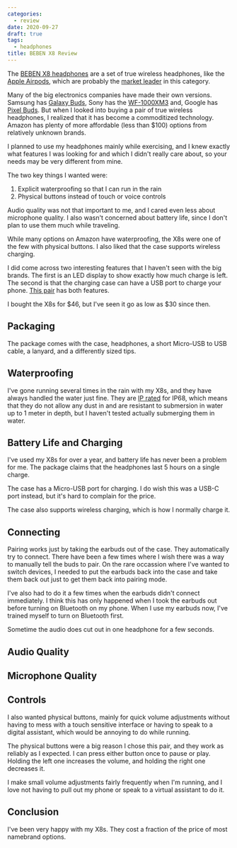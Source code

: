 ```yaml
---
categories:
  - review
date: 2020-09-27
draft: true
tags:
  - headphones
title: BEBEN X8 Review
---
```


The [BEBEN X8
headphones](https://www.amazon.com/gp/product/B07PN2FK2W/ref=as_li_ss_tl?ie=UTF8&psc=1&linkCode=ll1&tag=thdalo00-20&linkId=c7e6ea9cd21015aa5bb8bae9d67481db&language=en_US)
are a set of true wireless headphones, like the [Apple
Airpods](https://www.amazon.com/Apple-AirPods-Charging-Latest-Model/dp/B07PXGQC1Q/ref=as_li_ss_tl?dchild=1&keywords=airpods&qid=1597609643&s=electronics&sr=1-3&linkCode=ll1&tag=thdalo00-20&linkId=f74c368f5b3a2c83060da85acc1b2394&language=en_US),
which are probably the [market
leader](https://fortune.com/2019/08/06/apple-airpods-business/) in this
category.

Many of the big electronics companies have made their own versions. Samsung has
[Galaxy
Buds](https://www.amazon.com/Samsung-Wireless-Earbuds-Cancelling-Warranty/dp/B089B658NP/ref=as_li_ss_tl?dchild=1&keywords=galaxy+buds&qid=1597609784&s=electronics&sr=1-6&th=1&linkCode=ll1&tag=thdalo00-20&linkId=db5cafcb0e4ebeeae94ba2966657ebbd&language=en_US),
Sony has the
[WF-1000XM3](https://www.amazon.com/Sony-WF-1000XM3-Industry-Canceling-Wireless/dp/B07T81554H/ref=as_li_ss_tl?dchild=1&keywords=sony+wf-1000xm3&qid=1597611240&s=electronics&sr=1-3&linkCode=ll1&tag=thdalo00-20&linkId=50eb905f27c0da50abc99f7c348f0e91&language=en_US)
and, Google has [Pixel Buds](https://store.google.com/us/product/pixel_buds).
But when I looked into buying a pair of true wireless headphones, I realized
that it has become a commoditized technology. Amazon has plenty of more
affordable (less than $100) options from relatively unknown brands.

I planned to use my headphones mainly while exercising, and I knew exactly what
features I was looking for and which I didn't really care about, so your needs
may be very different from mine.

The two key things I wanted were:

1. Explicit waterproofing so that I can run in the rain
2. Physical buttons instead of touch or voice controls

Audio quality was not that important to me, and I cared even less about
microphone quality. I also wasn't concerned about battery life, since I don't
plan to use them much while traveling.

While many options on Amazon have waterproofing, the X8s were one of the few
with physical buttons. I also liked that the case supports wireless charging.

I did come across two interesting features that I haven't seen with the big
brands. The first is an LED display to show exactly how much charge is left. The
second is that the charging case can have a USB port to charge your phone. [This
pair](https://www.amazon.com/Ultimate-Bluetooth-Headphones-Waterproof-Earphones/dp/B07W87HQ6G/ref=as_li_ss_tl?dchild=1&keywords=true+wireless+headphones+waterproof&qid=1601255652&sr=8-4&linkCode=ll1&tag=thdalo00-20&linkId=c9e04b30a4701d74fc4056204995bdbf&language=en_US)
has both features.

I bought the X8s for $46, but I've seen it go as low as $30 since then.

## Packaging

The package comes with the case, headphones, a short Micro-USB to USB cable, a
lanyard, and a differently sized tips.

## Waterproofing

I've gone running several times in the rain with my X8s, and they have always
handled the water just fine. They are [IP
rated](https://en.wikipedia.org/wiki/IP_Code) for IP68, which means that they do
not allow any dust in and are resistant to submersion in water up to 1 meter in
depth, but I haven't tested actually submerging them in water.

## Battery Life and Charging

I've used my X8s for over a year, and battery life has never been a
problem for me. The package claims that the headphones last 5 hours on a single
charge.

The case has a Micro-USB port for charging. I do wish this was a USB-C port
instead, but it's hard to complain for the price.

The case also supports wireless charging, which is how I normally charge it.

## Connecting

Pairing works just by taking the earbuds out of the case. They automatically try
to connect. There have been a few times where I wish there was a way to manually
tell the buds to pair. On the rare occassion where I've wanted to switch
devices, I needed to put the earbuds back into the case and take them back out
just to get them back into pairing mode.

I've also had to do it a few times when the earbuds didn't connect immediately.
I think this has only happened when I took the earbuds out before turning on
Bluetooth on my phone. When I use my earbuds now, I've trained myself to turn on
Bluetooth first.

Sometime the audio does cut out in one headphone for a few seconds.

## Audio Quality

## Microphone Quality

## Controls

I also wanted physical buttons, mainly for quick volume adjustments without
having to mess with a touch sensitive interface or having to speak to a digital
assistant, which would be annoying to do while running.

The physical buttons were a big reason I chose this pair, and they work as
reliably as I expected. I can press either button once to pause or play. Holding
the left one increases the volume, and holding the right one decreases it.

I make small volume adjustments fairly frequently when I'm running, and I love
not having to pull out my phone or speak to a virtual assistant to do it.

## Conclusion

I've been very happy with my X8s. They cost a fraction of the price of
most namebrand options.
